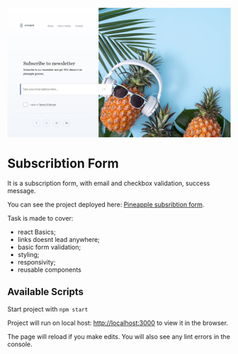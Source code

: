 ![alt text](https://github.com/Ywette/pineapple-react/blob/main/public/intro.JPG?raw=true)


# Subscribtion Form

It is a subscription form, with email and checkbox validation, success message.

You can see the project deployed here: [Pineapple subsribtion form](https://eloquent-kalam-4530e5.netlify.app).

Task is made to cover:
- react Basics;
- links doesnt lead anywhere;
- basic form validation;
- styling;
- responsivity;
- reusable components

## Available Scripts

Start project with `npm start`

Project will run on local host: [http://localhost:3000](http://localhost:3000) to view it in the browser.

The page will reload if you make edits.
You will also see any lint errors in the console.

